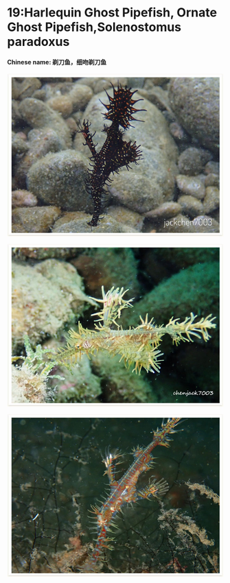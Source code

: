 # 19:Harlequin Ghost Pipefish, Ornate Ghost Pipefish,Solenostomus paradoxus

#### Chinese name: 剃刀鱼，细吻剃刀鱼

![](../../.gitbook/assets/ornate-ghost-pipefish.jpg)

![](../../.gitbook/assets/ornate-ghost-pipefish2.jpg)

![](../../.gitbook/assets/ornate-ghost-pipefish3.jpg)

